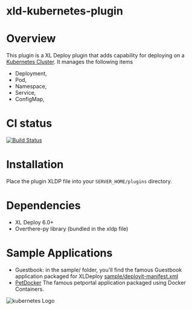 # xld-kubernetes-plugin

# Overview #

This plugin is a XL Deploy plugin that adds capability for deploying on a [Kubernetes Cluster](https://kubernetes.io/).
It manages the following items
* Deployment,
* Pod,
* Namespace,
* Service,
* ConfigMap,

# CI status #

[![Build Status][xld-kubernetes-plugin-travis-image]][xld-kubernetes-plugin-travis-url]

[xld-kubernetes-plugin-travis-image]: https://travis-ci.org/xebialabs-community/xld-kubernetes-plugin.svg?branch=master
[xld-kubernetes-plugin-travis-url]: https://travis-ci.org/xebialabs-community/xld-kubernetes-plugin

# Installation #

Place the plugin XLDP file into your `SERVER_HOME/plugins` directory.

# Dependencies

* XL Deploy 6.0+
* Overthere-py library (bundled in the xldp file)

# Sample Applications #

* Guestbook: in the sample/ folder, you'll find the famous Guestbook application packaged for XLDeploy [sample/deployit-manifest.xml](sample/deployit-manifest.xml)
* [PetDocker](https://github.com/bmoussaud/xld-petclinic-docker) The famous petportal application packaged using Docker Containers.


![kubernetes Logo](https://kubernetes.io/images/favicon.png)